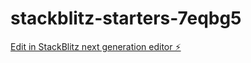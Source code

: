 # stackblitz-starters-7eqbg5

[Edit in StackBlitz next generation editor ⚡️](https://stackblitz.com/~/github.com/NagarajSankarasubbu/stackblitz-starters-7eqbg5)